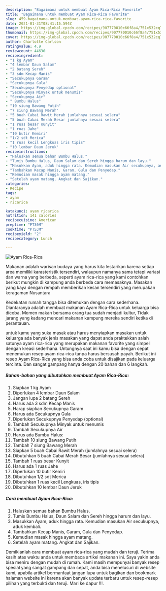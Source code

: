 ```yaml
---
description: "Bagaimana untuk membuat Ayam Rica-Rica Favorite"
title: "Bagaimana untuk membuat Ayam Rica-Rica Favorite"
slug: 459-bagaimana-untuk-membuat-ayam-rica-rica-favorite
date: 2021-01-31T08:41:15.594Z
image: https://img-global.cpcdn.com/recipes/907770010c66f8a4/751x532cq70/ayam-rica-rica-foto-resep-utama.jpg
thumbnail: https://img-global.cpcdn.com/recipes/907770010c66f8a4/751x532cq70/ayam-rica-rica-foto-resep-utama.jpg
cover: https://img-global.cpcdn.com/recipes/907770010c66f8a4/751x532cq70/ayam-rica-rica-foto-resep-utama.jpg
author: Charlotte Carlson
ratingvalue: 4.9
reviewcount: 44630
recipeingredient:
- "1 kg Ayam"
- "4 lembar Daun Salam"
- "2 batang Sereh"
- "3 sdm Kecap Manis"
- "Secukupnya Garam"
- "Secukupnya Gula"
- "Secukupnya Penyedap optional"
- "Secukupnya Minyak untuk menumis"
- "Secukupnya Air"
- " Bumbu Halus"
- "10 siung Bawang Putih"
- "7 siung Bawang Merah"
- "5 buah Cabai Rawit Merah jumlahnya sesuai selera"
- "5 buah Cabai Merah Besar jumlahnya sesuai selera"
- "1 ruas besar Kunyit"
- "1 ruas Jahe"
- "10 butir Kemiri"
- "1/2 sdt Merica"
- "1 ruas kecil Lengkuas iris tipis"
- "10 lembar Daun Jeruk"
recipeinstructions:
- "Haluskan semua bahan Bumbu Halus."
- "Tumis Bumbu Halus, Daun Salam dan Sereh hingga harum dan layu."
- "Masukkan Ayam, aduk hingga rata. Kemudian masukan Air secukupnya, aduk kembali."
- "Tambahkan Kecap Manis, Garam, Gula dan Penyedap."
- "Kemudian masak hingga ayam matang."
- "Setelah ayam matang. Angkat dan Sajikan."
categories:
- Recipe
tags:
- ayam
- ricarica

katakunci: ayam ricarica 
nutrition: 141 calories
recipecuisine: American
preptime: "PT30M"
cooktime: "PT53M"
recipeyield: "2"
recipecategory: Lunch

---
```



![Ayam Rica-Rica](https://img-global.cpcdn.com/recipes/907770010c66f8a4/751x532cq70/ayam-rica-rica-foto-resep-utama.jpg)

Makanan adalah warisan budaya yang harus kita lestarikan karena setiap area memiliki karasteristik tersendiri, walaupun namanya sama tetapi variasi dan warna yang berbeda, seperti ayam rica-rica yang kami contohkan berikut mungkin di kampung anda berbeda cara memasaknya. Masakan yang kaya dengan rempah memberikan kesan tersendiri yang merupakan keragaman Nusantara

Kedekatan rumah tangga bisa ditemukan dengan cara sederhana. Diantaranya adalah membuat makanan Ayam Rica-Rica untuk keluarga bisa dicoba. Momen makan bersama orang tua sudah menjadi kultur, Tidak jarang yang kadang mencari makanan kampung mereka sendiri ketika di perantauan.



untuk kamu yang suka masak atau harus menyiapkan masakan untuk keluarga ada banyak jenis masakan yang dapat anda praktekkan salah satunya ayam rica-rica yang merupakan makanan favorite yang simpel dengan kreasi sederhana. Untungnya saat ini kamu bisa dengan cepat menemukan resep ayam rica-rica tanpa harus bersusah payah.
Berikut ini resep Ayam Rica-Rica yang bisa anda coba untuk disajikan pada keluarga tercinta. Dan sangat gampang hanya dengan 20 bahan dan 6 langkah.


<!--inarticleads1-->

##### Bahan-bahan yang dibutuhkan membuat Ayam Rica-Rica:

1. Siapkan 1 kg Ayam
1. Diperlukan 4 lembar Daun Salam
1. Jangan lupa 2 batang Sereh
1. Harus ada 3 sdm Kecap Manis
1. Harap siapkan Secukupnya Garam
1. Harus ada Secukupnya Gula
1. Diperlukan Secukupnya Penyedap (optional)
1. Tambah Secukupnya Minyak untuk menumis
1. Tambah Secukupnya Air
1. Harus ada  Bumbu Halus:
1. Tambah 10 siung Bawang Putih
1. Tambah 7 siung Bawang Merah
1. Siapkan 5 buah Cabai Rawit Merah (jumlahnya sesuai selera)
1. Dibutuhkan 5 buah Cabai Merah Besar (jumlahnya sesuai selera)
1. Tambah 1 ruas besar Kunyit
1. Harus ada 1 ruas Jahe
1. Diperlukan 10 butir Kemiri
1. Dibutuhkan 1/2 sdt Merica
1. Dibutuhkan 1 ruas kecil Lengkuas, iris tipis
1. Dibutuhkan 10 lembar Daun Jeruk




<!--inarticleads2-->

##### Cara membuat  Ayam Rica-Rica:

1. Haluskan semua bahan Bumbu Halus.
1. Tumis Bumbu Halus, Daun Salam dan Sereh hingga harum dan layu.
1. Masukkan Ayam, aduk hingga rata. Kemudian masukan Air secukupnya, aduk kembali.
1. Tambahkan Kecap Manis, Garam, Gula dan Penyedap.
1. Kemudian masak hingga ayam matang.
1. Setelah ayam matang. Angkat dan Sajikan.




Demikianlah cara membuat ayam rica-rica yang mudah dan teruji. Terima kasih atas waktu anda untuk membaca artikel makanan ini. Saya yakin anda bisa meniru dengan mudah di rumah. Kami masih mempunyai banyak resep spesial yang sangat gampang dan cepat, anda bisa menelusuri di website kami, apabila artikel bermanfaat jangan lupa untuk bagikan dan bookmark halaman website ini karena akan banyak update terbaru untuk resep-resep pilihan yang terbukti dan teruji. Mari ke dapur !!!. 

